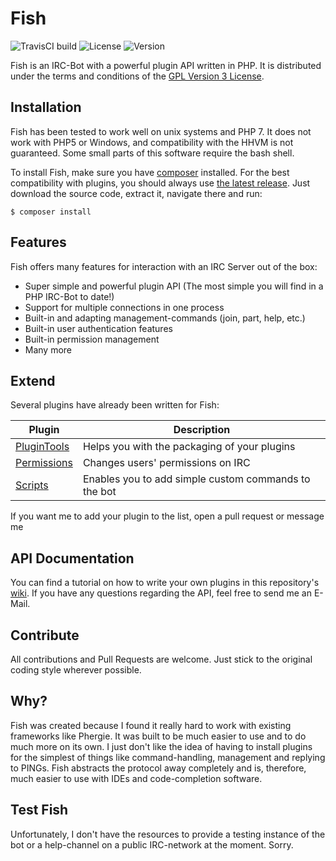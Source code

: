 # Fish 

![TravisCI build](https://travis-ci.org/nkreer/Fish.svg)
![License](https://img.shields.io/badge/License-GPL%20v3-blue.svg)
![Version](https://img.shields.io/badge/Latest%20Version-1.0-lightgrey.svg)

Fish is an IRC-Bot with a powerful plugin API written in PHP. 
It is distributed under the terms and conditions of the [GPL Version 3 License](LICENSE).

## Installation

Fish has been tested to work well on unix systems and PHP 7.
It does not work with PHP5 or Windows, and compatibility with the HHVM is not guaranteed. 
Some small parts of this software require the bash shell.

To install Fish, make sure you have [composer](https://getcomposer.org) installed. 
For the best compatibility with plugins, you should always use [the latest release](https://github.com/nkreer/Fish/releases). 
Just download the source code, extract it, navigate there and run:

```$ composer install```

## Features

Fish offers many features for interaction with an IRC Server out of the box: 

* Super simple and powerful plugin API (The most simple you will find in a PHP IRC-Bot to date!)
* Support for multiple connections in one process
* Built-in and adapting management-commands (join, part, help, etc.)
* Built-in user authentication features
* Built-in permission management
* Many more

## Extend

Several plugins have already been written for Fish: 

| Plugin | Description |
| ------ | ----------- |
|[PluginTools](https://github.com/nkreer/PluginTools)| Helps you with the packaging of your plugins |
|[Permissions](https://github.com/nkreer/Permissions)| Changes users' permissions on IRC |
|[Scripts](https://github.com/nkreer/Fish-Scripts)| Enables you to add simple custom commands to the bot |

If you want me to add your plugin to the list, open a pull request or message me

## API Documentation

You can find a tutorial on how to write your own plugins in this repository's [wiki](https://github.com/nkreer/Fish/wiki).
If you have any questions regarding the API, feel free to send me an E-Mail.

## Contribute

All contributions and Pull Requests are welcome. Just stick to the original coding style wherever possible.

## Why?

Fish was created because I found it really hard to work with existing frameworks like Phergie. 
It was built to be much easier to use and to do much more on its own. I just don't like the idea of having to install plugins
for the simplest of things like command-handling, management and replying to PINGs. 
Fish abstracts the protocol away completely and is, therefore, much easier to use with IDEs and code-completion software. 

## Test Fish

Unfortunately, I don't have the resources to provide a testing instance of the bot or a help-channel on a public IRC-network at the moment. Sorry.